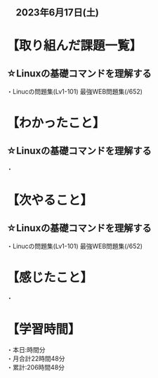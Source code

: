 ## 　2023年6月17日(土)
# 【取り組んだ課題一覧】
## ☆Linuxの基礎コマンドを理解する
・Linucの問題集(Lv1-101) 最強WEB問題集(/652)<br>
# 【わかったこと】
## ☆Linuxの基礎コマンドを理解する
・
# 【次やること】
## ☆Linuxの基礎コマンドを理解する
・Linucの問題集(Lv1-101) 最強WEB問題集(/652)
# 【感じたこと】
・
# 【学習時間】
・本日:時間分<br>
・月合計22時間48分<br>
・累計:206時間48分
